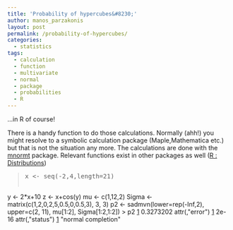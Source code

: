 ```yaml
---
title: 'Probability of hypercubes&#8230;'
author: manos_parzakonis
layout: post
permalink: /probability-of-hypercubes/
categories:
  - statistics
tags:
  - calculation
  - function
  - multivariate
  - normal
  - package
  - probabilities
  - R
---
```

&#8230;in R of course!

There is a handy function to do those calculations. Normally (ahh!) you might resolve to a symbolic calculation package (Maple,Mathematica etc.)  but that is not the situation any more. The calculations are done with the [mnormt][1] package. Relevant functions exist in other packages as well ([R : Distributions][2])

> <pre>x &lt;- seq(-2,4,length=21)
y &lt;- 2*x+10
z &lt;- x+cos(y)
mu &lt;- c(1,12,2)
Sigma &lt;- matrix(c(1,2,0,2,5,0.5,0,0.5,3), 3, 3)
p2 &lt;- sadmvn(lower=rep(-Inf,2), upper=c(2, 11), mu[1:2], Sigma[1:2,1:2])
&gt; p2
[1] 0.3273202
attr(,"error")
[1] 2e-16
attr(,"status")
[1] "normal completion"</pre>

 [1]: http://cran.r-project.org/web/packages/mnormt/index.html
 [2]: http://cran.r-project.org/web/views/Distributions.html